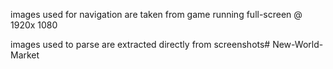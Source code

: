 images used for navigation are taken from game running full-screen @ 1920x 1080

images used to parse are extracted directly from screenshots# New-World-Market
